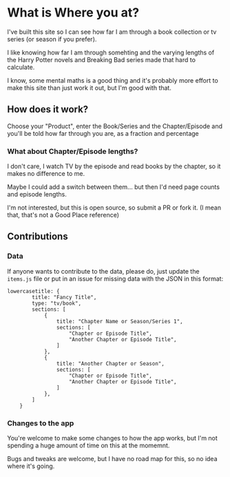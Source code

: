 # What is Where you at?

I've built this site so I can see how far I am through a book collection or tv series (or season if you prefer).

I like knowing how far I am through somehting and the varying lengths of the Harry Potter novels and Breaking Bad series made that hard to calculate.

I know, some mental maths is a good thing and it's probably more effort to make this site than just work it out, but I'm good with that.

## How does it work?

Choose your "Product", enter the Book/Series and the Chapter/Episode and you'll be told how far through you are, as a fraction and percentage

### What about Chapter/Episode lengths?

I don't care, I watch TV by the episode and read books by the chapter, so it makes no difference to me.

Maybe I could add a switch between them... but then I'd need page counts and episode lengths.

I'm not interested, but this is open source, so submit a PR or fork it. (I mean that, that's not a Good Place reference)

## Contributions

### Data

If anyone wants to contribute to the data, please do, just update the `items.js` file or put in an issue for missing data with the JSON in this format:

```
lowercasetitle: {
        title: "Fancy Title",
        type: "tv/book",
        sections: [
            {
                title: "Chapter Name or Season/Series 1",
                sections: [
                    "Chapter or Episode Title",
                    "Another Chapter or Episode Title",
                ]
            },
            {
                title: "Another Chapter or Season",
                sections: [
                    "Chapter or Episode Title",
                    "Another Chapter or Episode Title",
                ]
            },
        ]
    }
```

### Changes to the app

You're welcome to make some changes to how the app works, but I'm not spending a huge amount of time on this at the momemnt.

Bugs and tweaks are welcome, but I have no road map for this, so no idea where it's going.